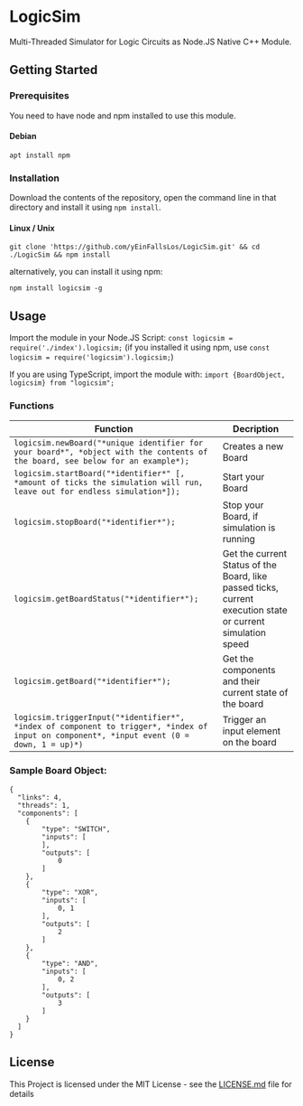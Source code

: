 # LogicSim
Multi-Threaded Simulator for Logic Circuits as Node.JS Native C++ Module.
## Getting Started
### Prerequisites
You need to have node and npm installed to use this module.
#### Debian
```
apt install npm
```
### Installation
Download the contents of the repository, open the command line in that directory and install it using ```npm install```.
#### Linux / Unix
```
git clone 'https://github.com/yEinFallsLos/LogicSim.git' && cd ./LogicSim && npm install
```
alternatively, you can install it using npm:
```
npm install logicsim -g
```
## Usage
Import the module in your Node.JS Script: ```const logicsim = require('./index').logicsim;``` (if you installed it using npm, use ```const logicsim = require('logicsim').logicsim;```)

If you are using TypeScript, import the module with: ```import {BoardObject, logicsim} from "logicsim";```
### Functions
| Function  | Decription |
| --- | --- |
| ```logicsim.newBoard("*unique identifier for your board*", *object with the contents of the board, see below for an example*);```  | Creates a new Board |
| ```logicsim.startBoard("*identifier*" [, *amount of ticks the simulation will run, leave out for endless simulation*]);``` | Start your Board |
| ```logicsim.stopBoard("*identifier*");``` | Stop your Board, if simulation is running |
| ```logicsim.getBoardStatus("*identifier*");``` | Get the current Status of the Board, like passed ticks, current execution state or current simulation speed |
| ```logicsim.getBoard("*identifier*");``` | Get the components and their current state of the board |
| ```logicsim.triggerInput("*identifier*", *index of component to trigger*, *index of input on component*, *input event (0 = down, 1 = up)*)``` | Trigger an input element on the board |
### Sample Board Object:
```
{
  "links": 4,
  "threads": 1,
  "components": [
  	{
  		"type": "SWITCH",
  		"inputs": [
  		],
  		"outputs": [
  			0
  		]
  	},
  	{
  		"type": "XOR",
  		"inputs": [
  			0, 1
  		],
  		"outputs": [
  			2
  		]
  	},
  	{
  		"type": "AND",
  		"inputs": [
  			0, 2
  		],
  		"outputs": [
  			3
  		]
  	}
  ]
}
```

## License
This Project is licensed under the MIT License - see the [LICENSE.md](LICENSE.md) file for details
